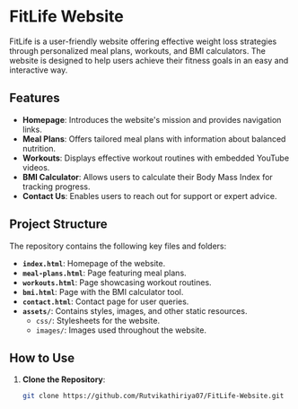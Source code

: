 # FitLife Website

FitLife is a user-friendly website offering effective weight loss strategies through personalized meal plans, workouts, and BMI calculators. The website is designed to help users achieve their fitness goals in an easy and interactive way.

## Features
- **Homepage**: Introduces the website's mission and provides navigation links.
- **Meal Plans**: Offers tailored meal plans with information about balanced nutrition.
- **Workouts**: Displays effective workout routines with embedded YouTube videos.
- **BMI Calculator**: Allows users to calculate their Body Mass Index for tracking progress.
- **Contact Us**: Enables users to reach out for support or expert advice.

## Project Structure
The repository contains the following key files and folders:
- **`index.html`**: Homepage of the website.
- **`meal-plans.html`**: Page featuring meal plans.
- **`workouts.html`**: Page showcasing workout routines.
- **`bmi.html`**: Page with the BMI calculator tool.
- **`contact.html`**: Contact page for user queries.
- **`assets/`**: Contains styles, images, and other static resources.
  - `css/`: Stylesheets for the website.
  - `images/`: Images used throughout the website.

## How to Use
1. **Clone the Repository**:
   ```bash
   git clone https://github.com/Rutvikathiriya07/FitLife-Website.git
